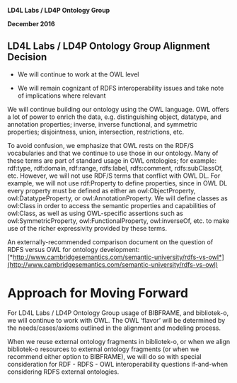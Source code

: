 **LD4L Labs / LD4P Ontology Group**

**December 2016**

LD4L Labs / LD4P Ontology Group Alignment Decision
--------------------------------------------------

-   We will continue to work at the OWL level

-   We will remain cognizant of RDFS interoperability issues and take note of implications where relevant

We will continue building our ontology using the OWL language. OWL
offers a lot of power to enrich the data, e.g. distinguishing object,
datatype, and annotation properties; inverse, inverse functional, and
symmetric properties; disjointness, union, intersection, restrictions,
etc.

To avoid confusion, we emphasize that OWL rests on the RDF/S
vocabularies and that we continue to use those in our ontology. Many of
these terms are part of standard usage in OWL ontologies; for example:
rdf:type, rdf:domain, rdf:range, rdfs:label, rdfs:comment,
rdfs:subClassOf, etc. However, we will not use RDF/S terms that conflict
with OWL DL. For example, we will not use rdf:Property to define
properties, since in OWL DL every property must be defined as either an
owl:ObjectProperty, owl:DatatypeProperty, or owl:AnnotationProperty. We
will define classes as owl:Class in order to access the semantic
properties and capabilities of owl:Class, as well as using OWL-specific
assertions such as owl:SymmetricProperty, owl:FunctionalProperty,
owl:inverseOf, etc. to make use of the richer expressivity provided by
these terms.

An externally-recommended comparison document on the question of RDFS
versus OWL for ontology development:
[*http://www.cambridgesemantics.com/semantic-university/rdfs-vs-owl*](http://www.cambridgesemantics.com/semantic-university/rdfs-vs-owl)

Approach for Moving Forward
===========================

For LD4L Labs / LD4P Ontology Group usage of BIBFRAME, and
bibliotek-o, we will continue to work with OWL. The OWL ‘flavor’ will be
determined by the needs/cases/axioms outlined in the alignment and
modeling process.

When we reuse external ontology fragments in
bibliotek-o, or when we align bibliotek-o resources to external ontology
fragments (or when we recommend either option to BIBFRAME), we will do
so with special consideration for RDF - RDFS - OWL interoperability
questions if-and-when considering RDFS external ontologies.
